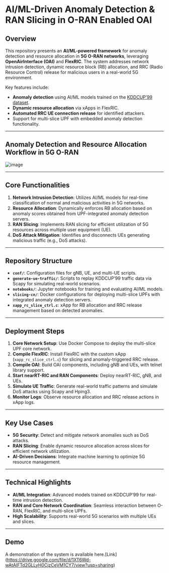 # AI/ML-Driven Anomaly Detection & RAN Slicing in O-RAN Enabled OAI

## Overview
This repository presents an **AI/ML-powered framework** for anomaly detection and resource allocation in **5G O-RAN networks**, leveraging **OpenAirInterface (OAI)** and **FlexRIC**. The system addresses network intrusion detection, dynamic resource block (RB) allocation, and RRC (Radio Resource Control) release for malicious users in a real-world 5G environment.

Key features include:
- **Anomaly detection** using AI/ML models trained on the [KDDCUP’99 dataset](https://kdd.ics.uci.edu/databases/kddcup99/kddcup99.html).
- **Dynamic resource allocation** via xApps in FlexRIC.
- **Automated RRC UE connection release** for identified attackers.
- Support for multi-slice UPF with embedded anomaly detection functionality.

---

## Anomaly Detection and Resource Allocation Workflow in 5G O-RAN

![image](https://github.com/user-attachments/assets/2e7dd2d6-28c7-4eb1-9e33-792ed0329b1a)


---

## Core Functionalities
1. **Network Intrusion Detection**:
   Utilizes AI/ML models for real-time classification of normal and malicious activities in 5G networks.
2. **Resource Allocation**:
   Dynamically enforces RB allocation based on anomaly scores obtained from UPF-integrated anomaly detection servers.
3. **RAN Slicing**:
   Implements RAN slicing for efficient utilization of 5G resources across multiple user equipment (UE).
4. **DoS Attack Mitigation**:
   Identifies and disconnects UEs generating malicious traffic (e.g., DoS attacks).

---

## Repository Structure
- **`conf/`**: Configuration files for gNB, UE, and multi-UE scripts.
- **`generate-ue-traffic/`**: Scripts to replay KDDCUP’99 traffic data via Scapy for simulating real-world scenarios.
- **`notebooks/`**: Jupyter notebooks for training and evaluating AI/ML models.
- **`slicing-cn/`**: Docker configurations for deploying multi-slice UPFs with integrated anomaly detection servers.
- **`xapp_rc_slice_ctrl.c`**: xApp for RB allocation and RRC release management based on detected anomalies.

---

## Deployment Steps
1. **Core Network Setup**:
   Use Docker Compose to deploy the multi-slice UPF core network.
2. **Compile FlexRIC**:
   Install FlexRIC with the custom xApp (`xapp_rc_slice_ctrl.c`) for slicing and anomaly-triggered RRC release.
3. **Compile OAI**:
   Build OAI components, including gNB and UEs, with telnet library support.
4. **Start nearRT-RIC and RAN Components**:
   Deploy nearRT-RIC, gNB, and UEs.
5. **Simulate UE Traffic**:
   Generate real-world traffic patterns and simulate DoS attacks using Scapy and Hping3.
6. **Monitor Logs**:
   Observe resource allocation and RRC release actions in xApp logs.

---

## Key Use Cases
- **5G Security**: Detect and mitigate network anomalies such as DoS attacks.
- **RAN Slicing**: Enable dynamic resource allocation across slices for efficient network utilization.
- **AI-Driven Decisions**: Integrate machine learning to optimize 5G resource management.

---

## Technical Highlights
- **AI/ML Integration**: Advanced models trained on KDDCUP’99 for real-time intrusion detection.
- **RAN and Core Network Coordination**: Seamless interaction between O-RAN, FlexRIC, and multi-slice UPFs.
- **High Scalability**: Supports real-world 5G scenarios with multiple UEs and slices.

---

## Demo
A demonstration of the system is available here.[Link] (https://drive.google.com/file/d/1XT6Wd-wAtAIFTd2GLLyH0CjzCeVM1CY7/view?usp=sharing)


